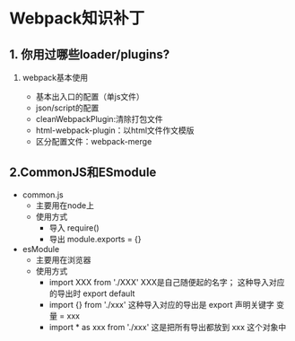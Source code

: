 # Webpack知识补丁
## 1. 你用过哪些loader/plugins?

1. webpack基本使用

   * 基本出入口的配置（单js文件）
   * json/script的配置
   * cleanWebpackPlugin:清除打包文件
   * html-webpack-plugin：以html文件作文模版
   * 区分配置文件：webpack-merge

   

## 2.CommonJS和ESmodule

* common.js
  * 主要用在node上
  * 使用方式
    * 导入  require()
    * 导出  module.exports = {}
* esModule 
  * 主要用在浏览器
  * 使用方式
    * import XXX from './XXX'   XXX是自己随便起的名字； 这种导入对应的导出时 export default
    * import {} from './xxx'  这种导入对应的导出是 export 声明关键字 变量 = xxx
    * import * as  xxx  from './xxx' 这是把所有导出都放到 xxx 这个对象中